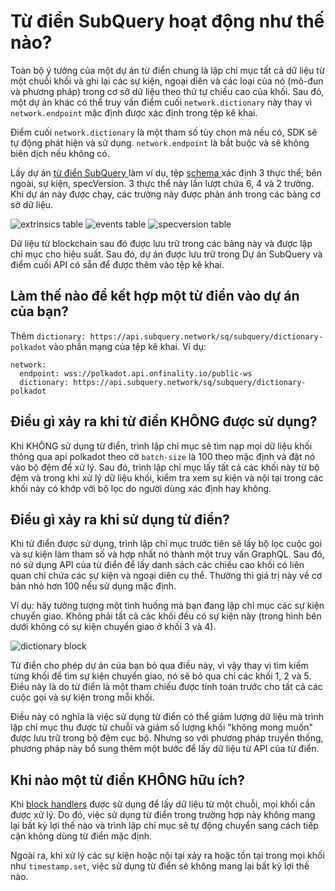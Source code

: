 # Từ điển SubQuery hoạt động như thế nào?

Toàn bộ ý tưởng của một dự án từ điển chung là lập chỉ mục tất cả dữ liệu từ một chuỗi khối và ghi lại các sự kiện, ngoại diên và các loại của nó (mô-đun và phương pháp) trong cơ sở dữ liệu theo thứ tự chiều cao của khối. Sau đó, một dự án khác có thể truy vấn điểm cuối ` network.dictionary ` này thay vì ` network.endpoint ` mặc định được xác định trong tệp kê khai.

Điểm cuối ` network.dictionary ` là một tham số tùy chọn mà nếu có, SDK sẽ tự động phát hiện và sử dụng. ` network.endpoint ` là bắt buộc và sẽ không biên dịch nếu không có.

Lấy dự án [ từ điển SubQuery ](https://github.com/subquery/subql-dictionary) làm ví dụ, tệp [ schema ](https://github.com/subquery/subql-dictionary/blob/main/schema.graphql) xác định 3 thực thể; bên ngoài, sự kiện, specVersion. 3 thực thể này lần lượt chứa 6, 4 và 2 trường. Khi dự án này được chạy, các trường này được phản ánh trong các bảng cơ sở dữ liệu.

![extrinsics table](/assets/img/extrinsics_table.png) ![events table](/assets/img/events_table.png) ![specversion table](/assets/img/specversion_table.png)

Dữ liệu từ blockchain sau đó được lưu trữ trong các bảng này và được lập chỉ mục cho hiệu suất. Sau đó, dự án được lưu trữ trong Dự án SubQuery và điểm cuối API có sẵn để được thêm vào tệp kê khai.

## Làm thế nào để kết hợp một từ điển vào dự án của bạn?

Thêm `dictionary: https://api.subquery.network/sq/subquery/dictionary-polkadot` vào phần mạng của tệp kê khai. Ví dụ:

```shell
network:
  endpoint: wss://polkadot.api.onfinality.io/public-ws
  dictionary: https://api.subquery.network/sq/subquery/dictionary-polkadot
```

## Điều gì xảy ra khi từ điển KHÔNG được sử dụng?

Khi KHÔNG sử dụng từ điển, trình lập chỉ mục sẽ tìm nạp mọi dữ liệu khối thông qua api polkadot theo cờ `batch-size` là 100 theo mặc định và đặt nó vào bộ đệm để xử lý. Sau đó, trình lập chỉ mục lấy tất cả các khối này từ bộ đệm và trong khi xử lý dữ liệu khối, kiểm tra xem sự kiện và nội tại trong các khối này có khớp với bộ lọc do người dùng xác định hay không.

## Điều gì xảy ra khi sử dụng từ điển?

Khi từ điển được sử dụng, trình lập chỉ mục trước tiên sẽ lấy bộ lọc cuộc gọi và sự kiện làm tham số và hợp nhất nó thành một truy vấn GraphQL. Sau đó, nó sử dụng API của từ điển để lấy danh sách các chiều cao khối có liên quan chỉ chứa các sự kiện và ngoại diên cụ thể. Thường thì giá trị này về cơ bản nhỏ hơn 100 nếu sử dụng mặc định.

Ví dụ: hãy tưởng tượng một tình huống mà bạn đang lập chỉ mục các sự kiện chuyển giao. Không phải tất cả các khối đều có sự kiện này (trong hình bên dưới không có sự kiện chuyển giao ở khối 3 và 4).

![dictionary block](/assets/img/dictionary_blocks.png)

Từ điển cho phép dự án của bạn bỏ qua điều này, vì vậy thay vì tìm kiếm từng khối để tìm sự kiện chuyển giao, nó sẽ bỏ qua chỉ các khối 1, 2 và 5. Điều này là do từ điển là một tham chiếu được tính toán trước cho tất cả các cuộc gọi và sự kiện trong mỗi khối.

Điều này có nghĩa là việc sử dụng từ điển có thể giảm lượng dữ liệu mà trình lập chỉ mục thu được từ chuỗi và giảm số lượng khối "không mong muốn" được lưu trữ trong bộ đệm cục bộ. Nhưng so với phương pháp truyền thống, phương pháp này bổ sung thêm một bước để lấy dữ liệu từ API của từ điển.

## Khi nào một từ điển KHÔNG hữu ích?

Khi [block handlers](https://doc.subquery.network/create/mapping.html#block-handler) được sử dụng để lấy dữ liệu từ một chuỗi, mọi khối cần được xử lý. Do đó, việc sử dụng từ điển trong trường hợp này không mang lại bất kỳ lợi thế nào và trình lập chỉ mục sẽ tự động chuyển sang cách tiếp cận không dùng từ điển mặc định.

Ngoài ra, khi xử lý các sự kiện hoặc nội tại xảy ra hoặc tồn tại trong mọi khối như `timestamp.set`, việc sử dụng từ điển sẽ không mang lại bất kỳ lợi thế nào.
